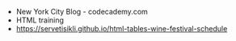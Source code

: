 - New York City Blog - codecademy.com
- HTML training
- https://servetisikli.github.io/html-tables-wine-festival-schedule

